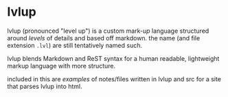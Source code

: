 # lvlup

lvlup (pronounced "level up") is a custom mark-_up_ language structured around _levels_ of details and based off markdown. the name (and file extension `.lvl`) are still tentatively named such.

lvlup blends Markdown and ReST syntax for a human readable, lightweight markup language with more structure.

included in this are _examples_ of notes/files written in lvlup and src for a site that parses lvlup into html.
